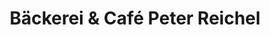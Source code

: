 ---
title: "Bäckerei & Café Peter Reichel"
url: /probstzella/baeckerei-und-cafe-peter-reichel/
shop: Bäckerei
---